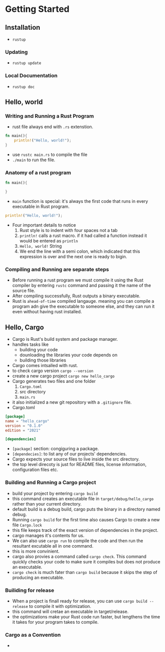 # Getting Started

## Installation
- `rustup`

### Updating
- `rustup update`

### Local Documentation
- `rustup doc`

## Hello, world

### Writing and Running a Rust Program
- rust file always end with `.rs` extenstion.
```rust
fn main(){
    println!("Hello, world!");
}
```
- use `rustc main.rs` to compile the file
- `./main` to run the file.
### Anatomy of a rust program
```rust
fn main(){

}
```
- `main` function is special: it's always the first code that runs in every executable in Rust program.
```rust
println!("Hello, world!");
```
- Four important details to notice
    1. Rust style is to indent with four spaces not a tab
    2. `println!` calls a rust macro. if it had called a function instead it would be entered as `println`
    3. `Hello, world!` String 
    4. We end the line with a semi colon, which indicated that this expression is over and the next one is ready to bigin.

### Compiling and Running are separate steps
- Before running a rust program we must compile it using the Rust compiler by entering `rustc` command and passing it the name of the source file.
- After compiling successfully, Rust outputs a binary executable.
- Rust is `ahead-of-time` compiled langauge. meaning you can compile a program adn give the executable to someone else, and they can run it even without having rust installed.

## Hello, Cargo
- Cargo is Rust's build system and package manager. 
- handles tasks like
    - building your code
    - dounloading the libraries your code depends on
    - building those libraries
- Cargo comes intsalled with rust.
- to check cargo version `cargo --version`
- create a new cargo project `cargo new hello_cargo`
- Cargo generates two files and one folder
    1. `Cargo.toml`
    2. src directory
    3. `main.rs`
- it also initialized a new git repository with a `.gitignore` file.
- Cargo.toml
```toml
[package]
name = "hello_cargo"
version = "0.1.0"
edition = "2021"

[dependencies]
```
- `[package]` section: congiguring a package.
- `[dependecies]`: to list any of our projects' dependencies.
- Cargo expects your source files to live inside the src directory.
- the top level direcoty is just for README files, license information, configuration files etc.

### Building and Running a Cargo project
- build your project by entering `cargo build`
- this command creates an executable file in `target/debug/hello_cargo` rather than your current directory. 
- default build is a debug build, cargo puts the binary in a directory named debug.
- Running `cargo build` for the first time also causes Cargo to create a new file `Cargo.lock`
- this file keeps track of the exact version of dependencies in the project.
- cargo manages it's contents for us.
- We can also use `cargo run` to compile the code and then run the resultant excutable all in one command.
- this is more convinient.
- cargo also provies a command called `cargo check`. This command quickly checks your code to make sure it compiles but does not produce an executable.
- `cargo check` is much fater than `cargo build` because it skips the step of producing  an executable.
### Builiding for release
- When a project is finall ready for release, you can use `cargo build --release` to compile it with optimization.
- this command will cretae an executable in target/release.
- the optimizations make your Rust code run faster, but lengthens the time it takes for your program takes to compile.

### Cargo as a Convention
- 